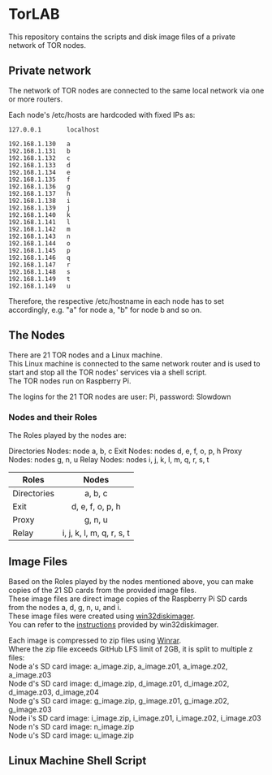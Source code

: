 # TorLAB
This repository contains the scripts and disk image files of a private network of TOR nodes.

## Private network

The network of TOR nodes are connected to the same local network via one or more routers.

Each node's /etc/hosts are hardcoded with fixed IPs as:
```
127.0.0.1       localhost

192.168.1.130   a
192.168.1.131   b
192.168.1.132   c
192.168.1.133   d
192.168.1.134   e
192.168.1.135   f
192.168.1.136   g  
192.168.1.137   h
192.168.1.138   i
192.168.1.139   j
192.168.1.140   k
192.168.1.141   l
192.168.1.142   m
192.168.1.143   n
192.168.1.144   o
192.168.1.145   p
192.168.1.146   q
192.168.1.147   r
192.168.1.148   s
192.168.1.149   t
192.168.1.149   u
```

Therefore, the respective /etc/hostname in each node has to set accordingly, e.g. "a" for node a, "b" for node b and so on. 

## The Nodes
There are 21 TOR nodes and a Linux machine.<br/>
This Linux machine is connected to the same network router and is used to start and stop all the TOR nodes' services via a shell script.<br/>
The TOR nodes run on Raspberry Pi.<br/>

The logins for the 21 TOR nodes are user: Pi, password: Slowdown<br/>

### Nodes and their Roles
The Roles played by the nodes are:<br/>

Directories Nodes: node a, b, c
Exit Nodes: nodes d, e, f, o, p, h
Proxy Nodes: nodes g, n, u
Relay Nodes: nodes i, j, k, l, m, q, r, s, t

| Roles  | Nodes |
| ------ |:-----:|
| Directories  | a, b, c                   |
| Exit         | d, e, f, o, p, h          |
| Proxy        | g, n, u                   |
| Relay        | i, j, k, l, m, q, r, s, t |


## Image Files
Based on the Roles played by the nodes mentioned above, you can make copies of the 21 SD cards from the provided image files. <br/>
These image files are direct image copies of the Raspberry Pi SD cards from the nodes a, d, g, n, u, and i. <br/>
These image files were created using [win32diskimager](https://sourceforge.net/projects/win32diskimager/). <br/>
You can refer to the [instructions](https://raspberry-projects.com/pi/pi-operating-systems/win32diskimager) provided by win32diskimager.

Each image is compressed to zip files using [Winrar](https://www.win-rar.com/).<br/>
Where the zip file exceeds GitHub LFS limit of 2GB, it is split to multiple z files:<br/>
Node a's SD card image: a_image.zip, a_image.z01, a_image.z02, a_image.z03 <br/>
Node d's SD card image: d_image.zip, d_image.z01, d_image.z02, d_image.z03, d_image,z04 <br/>
Node g's SD card image: g_image.zip, g_image.z01, g_image.z02, g_image.z03 <br/>
Node i's SD card image: i_image.zip, i_image.z01, i_image.z02, i_image.z03 <br/>
Node n's SD card image: n_image.zip <br/>
Node u's SD card image: u_image.zip <br/>







## Linux Machine Shell Script

